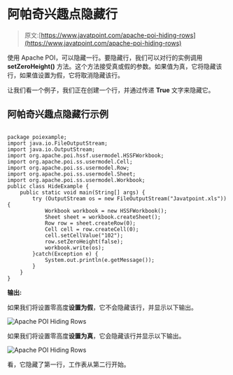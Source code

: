 # 阿帕奇兴趣点隐藏行

> 原文:[https://www.javatpoint.com/apache-poi-hiding-rows](https://www.javatpoint.com/apache-poi-hiding-rows)

使用 Apache POI，可以隐藏一行。要隐藏行，我们可以对行的实例调用 **setZeroHeight()** 方法。这个方法接受真或假的参数。如果值为真，它将隐藏该行，如果值设置为假，它将取消隐藏该行。

让我们看一个例子，我们正在创建一个行，并通过传递 **True** 文字来隐藏它。

## 阿帕奇兴趣点隐藏行示例

```

package poiexample;
import java.io.FileOutputStream;
import java.io.OutputStream;
import org.apache.poi.hssf.usermodel.HSSFWorkbook;
import org.apache.poi.ss.usermodel.Cell;
import org.apache.poi.ss.usermodel.Row;
import org.apache.poi.ss.usermodel.Sheet;
import org.apache.poi.ss.usermodel.Workbook;
public class HideExample {
	public static void main(String[] args) {
		try (OutputStream os = new FileOutputStream("Javatpoint.xls")) {
			Workbook workbook = new HSSFWorkbook();
		    Sheet sheet = workbook.createSheet();
		    Row row = sheet.createRow(0);
		    Cell cell = row.createCell(0);
		    cell.setCellValue("102");
		    row.setZeroHeight(false);
		    workbook.write(os);
		}catch(Exception e) {
			System.out.println(e.getMessage());
		}
	}
}

```

**输出:**

如果我们将设置零高度**设置为假**，它不会隐藏该行，并显示以下输出。

![Apache POI Hiding Rows](../Images/00aebb23a746994fd0d8f957c1bd6598.png)

如果我们将设置零高度**设置为真**，它会隐藏该行并显示以下输出。

![Apache POI Hiding Rows](../Images/8813f1592ab9208b969f493e5d763ed4.png)

看，它隐藏了第一行，工作表从第二行开始。